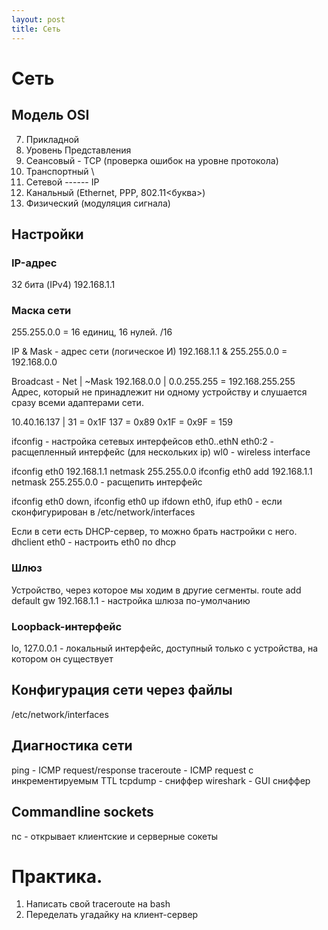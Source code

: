 ```yaml
---
layout: post
title: Сеть
---
```


# Сеть

## Модель OSI
7. Прикладной
6. Уровень Представления
5. Сеансовый - TCP (проверка ошибок на уровне протокола)
4. Транспортный \
3. Сетевой ------ IP
2. Канальный (Ethernet, PPP, 802.11<буква>)
1. Физический (модуляция сигнала)

## Настройки

### IP-адрес
32 бита (IPv4)
192.168.1.1

### Маска сети
255.255.0.0 = 16 единиц, 16 нулей.
/16

IP & Mask - адрес сети (логическое И)
192.168.1.1 & 255.255.0.0 = 192.168.0.0

Broadcast - Net | ~Mask
192.168.0.0 | 0.0.255.255 = 192.168.255.255
Адрес, который не принадлежит ни одному устройству и 
слушается сразу всеми адаптерами сети.

10.40.16.137 | 31 = 0x1F
137 = 0x89
      0x1F = 0x9F = 159
      
ifconfig - настройка сетевых интерфейсов
eth0..ethN
eth0:2 - расщепленный интерфейс (для нескольких ip)
wl0 - wireless interface

ifconfig eth0 192.168.1.1 netmask 255.255.0.0
ifconfig eth0 add 192.168.1.1 netmask 255.255.0.0 - 
  расщепить интерфейс
  
ifconfig eth0 down, ifconfig eth0 up
ifdown eth0, ifup eth0 - если сконфигурирован в
 /etc/network/interfaces

Если в сети есть DHCP-сервер, то можно брать настройки
 с него.
dhclient eth0 - настроить eth0 по dhcp

### Шлюз
Устройство, через которое мы ходим в другие сегменты.
route add default gw 192.168.1.1 - настройка 
  шлюза по-умолчанию
  
### Loopback-интерфейс
lo, 127.0.0.1 - локальный интерфейс, доступный только
  с устройства, на котором он существует
  
## Конфигурация сети через файлы
/etc/network/interfaces

## Диагностика сети
ping - ICMP request/response
traceroute - ICMP request с инкрементируемым TTL
tcpdump - сниффер
wireshark - GUI сниффер

## Commandline sockets

nc - открывает клиентские и серверные сокеты

# Практика.
1. Написать свой traceroute на bash
2. Переделать угадайку на клиент-сервер
